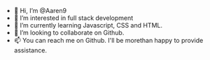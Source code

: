 - 👋 Hi, I’m @Aaren9
- 👀 I’m interested in full stack development
- 🌱 I’m currently learning Javascript, CSS and HTML.
- 💞️ I’m looking to collaborate on Github.
- 📫 You can reach me on Github. I'll be morethan happy to provide assistance.

<!---
Aaren9/Aaren9 is a ✨ special ✨ repository because its `README.md` (this file) appears on your GitHub profile.
You can click the Preview link to take a look at your changes.
--->
